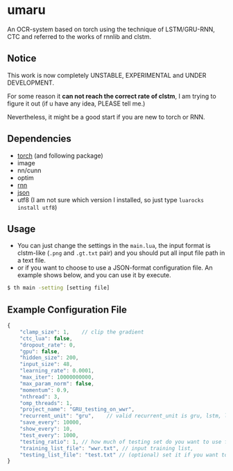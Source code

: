 # umaru
An OCR-system based on torch using the technique of LSTM/GRU-RNN, CTC and referred to the works of rnnlib and clstm.

## Notice

This work is now completely UNSTABLE, EXPERIMENTAL and UNDER DEVELOPMENT.

For some reason it **can not reach the correct rate of clstm**, I am trying to figure it out (if u have any idea, PLEASE tell me.)

Nevertheless, it might be a good start if you are new to torch or RNN.

## Dependencies

- [torch](https://github.com/torch/torch7) (and following package)
- image
- nn/cunn
- optim
- [rnn](https://github.com/Element-Research/rnn)
- [json](https://github.com/clementfarabet/lua---json)
- utf8 (I am not sure which version I installed, so just type `luarocks install utf8`)

## Usage

- You can just change the settings in the `main.lua`, the input format is clstm-like (`.png` and `.gt.txt` pair) and you should put all input file path in a text file.
- or if you want to choose to use a JSON-format configuration file. An example shows below, and you can use it by execute.

```sh
$ th main -setting [setting file]
```

## Example Configuration File

```js
{
    "clamp_size": 1,    // clip the gradient
    "ctc_lua": false,
    "dropout_rate": 0,
    "gpu": false,
    "hidden_size": 200,
    "input_size": 48,
    "learning_rate": 0.0001,
    "max_iter": 10000000000,
    "max_param_norm": false,
    "momentum": 0.9,
    "nthread": 3,
    "omp_threads": 1,
    "project_name": "GRU_testing_on_wwr",
    "recurrent_unit": "gru",    // valid recurrent_unit is gru, lstm, lstm_nopeephole
    "save_every": 10000,
    "show_every": 10,
    "test_every": 1000,
    "testing_ratio": 1, // how much of testing set do you want to use for validating? (it would be ignored if you have set a seperate testing_list_file) 
    "training_list_file": "wwr.txt", // input training list, 
    "testing_list_file": "test.txt" // (optional) set it if you want to use a seperate testing set, or the testing(validating) set is part of your training set.
}
```

